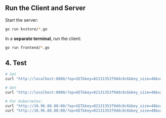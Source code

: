 ## Run the Client and Server

Start the server:

```bash
go run kvstore/*.go 
```

In a **separate terminal**, run the client:

```bash
go run frontend/*.go 
```

## 4. Test

```bash
# Set
curl "http://localhost:8080/?op=SET&key=82131353f9ddc8c6&key_size=48&value_size=87"

# Get 
curl "http://localhost:8080/?op=GET&key=82131353f9ddc8c6&key_size=48&value_size=87"

# For Kubernetes:
curl "http://10.96.88.88:80/?op=SET&key=82131353f9ddc8c6&key_size=48&value_size=87"
curl "http://10.96.88.88:80/?op=GET&key=82131353f9ddc8c6&key_size=48&value_size=87"
```